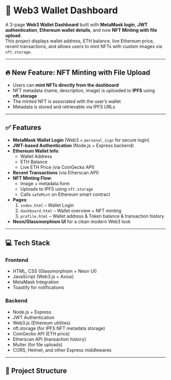 # 🚀 Web3 Wallet Dashboard

A 3-page **Web3 Wallet Dashboard** built with **MetaMask login**, **JWT authentication**, **Ethereum wallet details**, and now **NFT Minting with file upload**.  
This project displays wallet address, ETH balance, live Ethereum price, recent transactions, and allows users to mint NFTs with custom images via `nft.storage`.

---

## 🔥 New Feature: NFT Minting with File Upload
- Users can **mint NFTs directly from the dashboard**
- NFT metadata (name, description, image) is uploaded to **IPFS** using **nft.storage**
- The minted NFT is associated with the user’s wallet
- Metadata is stored and retrievable via IPFS URLs

---

## ✅ Features

- **MetaMask Wallet Login** (Web3 + `personal_sign` for secure login)
- **JWT-based Authentication** (Node.js + Express backend)
- **Ethereum Wallet Info**:
  - Wallet Address
  - ETH Balance
  - Live ETH Price (via CoinGecko API)
- **Recent Transactions** (via Etherscan API)
- **NFT Minting Flow**:
  - Image + metadata form
  - Uploads to IPFS using `nft.storage`
  - Calls `safeMint` on Ethereum smart contract
- **Pages**:
  1. `index.html` – Wallet Login
  2. `dashboard.html` – Wallet overview + NFT minting
  3. `profile.html` – Wallet address & Token balance & transaction history
- **Neon/Glassmorphism UI** for a clean modern Web3 look

---

## 💻 Tech Stack

### Frontend
- HTML, CSS (Glassmorphism + Neon UI)
- JavaScript (Web3.js + Axios)
- MetaMask Integration
- Toastify for notifications

### Backend
- Node.js + Express
- JWT Authentication
- Web3.js (Ethereum utilities)
- nft.storage (for IPFS NFT metadata storage)
- CoinGecko API (ETH price)
- Etherscan API (transaction history)
- Multer (for file uploads)
- CORS, Helmet, and other Express middlewares

---

## 📁 Project Structure

